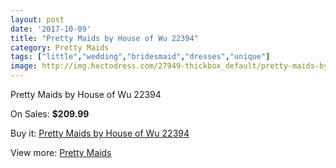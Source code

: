 ```yaml
---
layout: post
date: '2017-10-09'
title: "Pretty Maids by House of Wu 22394"
category: Pretty Maids
tags: ["little","wedding","bridesmaid","dresses","unique"]
image: http://img.hectodress.com/27949-thickbox_default/pretty-maids-by-house-of-wu-22394.jpg
---
```

Pretty Maids by House of Wu 22394

On Sales: **$209.99**
<a href="https://www.hectodress.com/pretty-maids/13030-pretty-maids-by-house-of-wu-22394.html"><amp-img layout="responsive" width="600" height="600" src="//img.hectodress.com/27949-thickbox_default/pretty-maids-by-house-of-wu-22394.jpg" alt="Pretty Maids by House of Wu 22394 0" /></a>
<a href="https://www.hectodress.com/pretty-maids/13030-pretty-maids-by-house-of-wu-22394.html"><amp-img layout="responsive" width="600" height="600" src="//img.hectodress.com/27950-thickbox_default/pretty-maids-by-house-of-wu-22394.jpg" alt="Pretty Maids by House of Wu 22394 1" /></a>

Buy it: [Pretty Maids by House of Wu 22394](https://www.hectodress.com/pretty-maids/13030-pretty-maids-by-house-of-wu-22394.html "Pretty Maids by House of Wu 22394")

View more: [Pretty Maids](https://www.hectodress.com/200-pretty-maids "Pretty Maids")